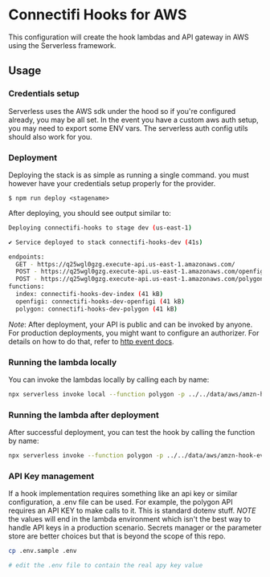 # Connectifi Hooks for AWS

This configuration will create the hook lambdas and API gateway in AWS using the Serverless framework.

## Usage

### Credentials setup

Serverless uses the AWS sdk under the hood so if you're configured already, you may be all set.  In the event you have a custom aws auth setup, you may need to export some ENV vars.  The serverless auth config utils should also work for you.

### Deployment

Deploying the stack is as simple as running a single command.  you must however have your credentials setup properly for the provider.

```
$ npm run deploy <stagename>
```

After deploying, you should see output similar to:

```bash
Deploying connectifi-hooks to stage dev (us-east-1)

✔ Service deployed to stack connectifi-hooks-dev (41s)

endpoints:
  GET - https://q25wgl0gzg.execute-api.us-east-1.amazonaws.com/
  POST - https://q25wgl0gzg.execute-api.us-east-1.amazonaws.com/openfigi
  POST - https://q25wgl0gzg.execute-api.us-east-1.amazonaws.com/polygon
functions:
  index: connectifi-hooks-dev-index (41 kB)
  openfigi: connectifi-hooks-dev-openfigi (41 kB)
  polygon: connectifi-hooks-dev-polygon (41 kB)
```

_Note_: After deployment, your API is public and can be invoked by anyone. For production deployments, you might want to configure an authorizer. For details on how to do that, refer to [http event docs](https://www.serverless.com/framework/docs/providers/aws/events/apigateway/).

### Running the lambda locally

You can invoke the lambdas locally by calling each by name:

```bash
npx serverless invoke local --function polygon -p ../../data/aws/amzn-hook-event.json
```

### Running the lambda after deployment

After successful deployment, you can test the hook by calling the function by name:

```bash
npx serverless invoke --function polygon -p ../../data/aws/amzn-hook-event.json
```

### API Key management

If a hook implementation requires something like an api key or similar configuration, a .env file can be used.  For example, the polygon API requires an API KEY to make calls to it.  This is standard dotenv stuff.  *NOTE* the values will end in the lambda environment which isn't the best way to handle API keys in a production scenario.  Secrets manager or the parameter store are better choices but that is beyond the scope of this repo.

```bash
cp .env.sample .env

# edit the .env file to contain the real apy key value
```
